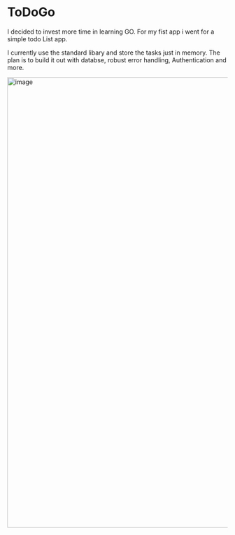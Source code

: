 # ToDoGo
I decided to invest more time in learning GO. For my fist app i went for a simple todo List app. 

I currently use the standard libary and store the tasks just in memory. The plan is to build it out with databse, robust error handling, Authentication and more.

<img width="1029" alt="image" src="https://github.com/user-attachments/assets/05431419-c78f-4ee7-bc8e-0ec4427ad228" />
